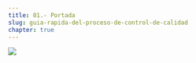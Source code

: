 ```yaml
---
title: 01.- Portada
slug: guia-rapida-del-proceso-de-control-de-calidad
chapter: true
---
```


![](/images/qap/1.png)
